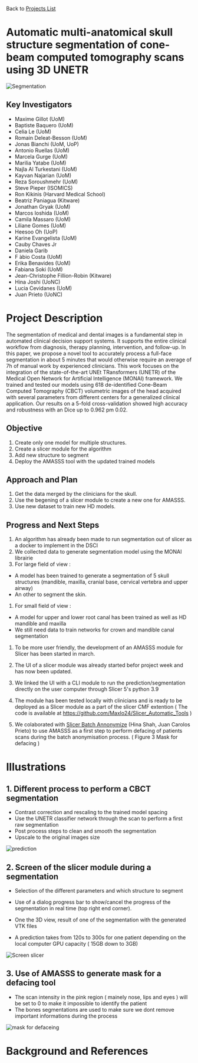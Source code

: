 Back to [Projects List](../../README.md#ProjectsList)

# Automatic multi-anatomical skull structure segmentation of cone-beam computed tomography scans using 3D UNETR

![Segmentation](https://user-images.githubusercontent.com/46842010/172177602-8cbfc188-9715-488a-ad2e-abb8d219536d.png)

## Key Investigators


- Maxime Gillot (UoM)
- Baptiste Baquero (UoM)
- Celia Le (UoM)
- Romain Deleat-Besson (UoM)
- Jonas Bianchi (UoM, UoP)
- Antonio Ruellas (UoM)
- Marcela Gurge (UoM)
- Marilia Yatabe (UoM)
- Najla Al Turkestani (UoM)
- Kayvan Najarian (UoM)
- Reza Soroushmehr (UoM)
- Steve Pieper (ISOMICS)
- Ron Kikinis (Harvard Medical School)
- Beatriz Paniagua (Kitware)
- Jonathan Gryak (UoM)
- Marcos Ioshida (UoM)
- Camila Massaro (UoM)
- Liliane Gomes (UoM)
- Heesoo Oh (UoP)
- Karine Evangelista (UoM)
- Cauby Chaves Jr
- Daniela Garib
- F ́abio Costa (UoM)
- Erika Benavides (UoM)
- Fabiana Soki (UoM)
- Jean-Christophe Fillion-Robin (Kitware)
- Hina Joshi (UoNC)
- Lucia Cevidanes (UoM)
- Juan Prieto (UoNC)


# Project Description

The segmentation of medical and dental images is a fundamental step in automated clinical decision support systems.
It supports the entire clinical workflow from diagnosis, therapy planning, intervention, and follow-up. 
In this paper, we propose a novel tool to accurately process a full-face segmentation in about 5 minutes 
that would otherwise require an average of 7h of manual work by experienced clinicians. 
This work focuses on the integration of the state-of-the-art UNEt TRansformers (UNETR)
of the Medical Open Network for Artificial Intelligence (MONAI) framework. 
We trained and tested our models using 618 de-identified Cone-Beam Computed Tomography (CBCT) volumetric images of the head 
acquired with several parameters from different centers for a generalized clinical application. Our results on a 5-fold cross-validation 
showed high accuracy and robustness with an Dice up to 0.962 pm 0.02.

## Objective

<!-- Describe here WHAT you would like to achieve (what you will have as end result). -->

1. Create only one model for multiple structures.
2. Create a slicer module for the algorithm
4. Add new structure to segment
5. Deploy the AMASSS tool with the updated trained models

## Approach and Plan

<!-- Describe here HOW you would like to achieve the objectives stated above. -->

1. Get the data merged by the clinicians for the skull.
1. Use the begening of a slicer module to create a new one for AMASSS. 
1. Use new dataset to train new HD models.

## Progress and Next Steps

<!-- Update this section as you make progress, describing of what you have ACTUALLY DONE. If there are specific steps that you could not complete then you can describe them here, too. -->

1. An algorithm has already been made to run segmentation out of slicer as a docker to implement in the DSCI
1. We collected data to generate segmentation model using the MONAI librairie
1. For large field of view :
- A model has been trained to generate a segmentation of 5 skull structures (mandible, maxilla, cranial base, cervical vertebra and upper airway)
- An other to segment the skin.

1. For small field of view : 
- A model for upper and lower root canal has been trained as well as HD mandible and maxilla
- We still need data to train networks for crown and mandible canal segmentation

1. To be more user friendly, the development of an AMASSS module for Slicer has been started in march. 
1. The UI of a slicer module was already started befor project week and has now been updated.
1. We linked the UI with a CLI module to run the prediction/segmentation directly on the user computer through Slicer 5's  python 3.9
1. The module has been tested locally with clinicians and is ready to be deployed as a Slicer module as a part of the slicer CMF extention
( The code is available at https://github.com/Maxlo24/Slicer_Automatic_Tools )

1. We colaborated with [Slicer Batch Annonymize](Projects/SlicerBatchAnonymize/README.md) (Hina Shah, Juan Carolos Prieto) to use AMASSS as a first step to perform defacing of patients scans during the batch anonymisation process. ( Figure 3 Mask for defacing )


# Illustrations

## 1. Different process to perform a CBCT segmentation
- Contrast correction and rescaling to the trained model spacing
- Use the UNETR classifier network through the scan to perform a first raw segmentation
- Post process steps to clean and smooth the segmentation
- Upscale to the original images size

![prediction](https://user-images.githubusercontent.com/46842010/172177605-b2e5d91c-3e10-4608-9c2d-1e5f2dfcc261.png)

## 2. Screen of the slicer module during a segmentation
- Selection of the different parameters and which structure to segment
- Use of a dialog progress bar to show/cancel the progress of the segmentation in real time (top right end corner).
- One the 3D view, result of one of the segmentation with the generated VTK files

- A prediction takes from 120s to 300s for one patient depending on the local computer GPU capacity ( 15GB  down to 3GB)

![Screen slicer](https://user-images.githubusercontent.com/46842010/176789535-b7473878-fbeb-494d-988a-5ee1afa7d4fa.png)

## 3. Use of AMASSS to generate mask for a defacing tool
- The scan intensity in the pink region ( mainely nose, lips and eyes ) will be set to 0 to make it impossible to identify the patient
- The bones segmentations are used to make sure we dont remove important informations during the process

![mask for defaceing](https://user-images.githubusercontent.com/46842010/176813614-f9ec9123-4c34-4f8c-828f-ed4a84d30132.jpeg)


# Background and References

<!-- If you developed any software, include link to the source code repository. If possible, also add links to sample data, and to any relevant publications. -->
